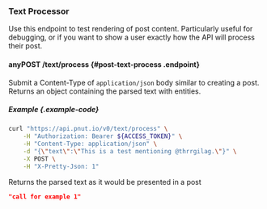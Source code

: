 ### Text Processor

Use this endpoint to test rendering of post content. Particularly useful for debugging, or if you want to show a user exactly how the API will process their post.


#### <span class="endpoint-meta"><i class="fas fa-lock"></i> any</span><span class="method method-post">POST</span> /text/process [<i class="fas fa-paragraph"></i>](#post-text-process) {#post-text-process .endpoint}

Submit a Content-Type of `application/json` body similar to creating a post. Returns an object containing the parsed text with entities.

##### Example {.example-code}

```bash
curl "https://api.pnut.io/v0/text/process" \
    -H "Authorization: Bearer ${ACCESS_TOKEN}" \
    -H "Content-Type: application/json" \
    -d "{\"text\":\"This is a test mentioning @thrrgilag.\"}" \
    -X POST \
    -H "X-Pretty-Json: 1"
```

Returns the parsed text as it would be presented in a post

```json
"call for example 1"
```
